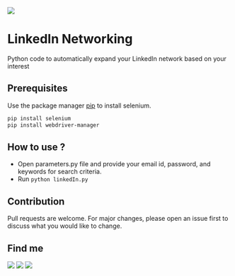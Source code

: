 
![](https://content.linkedin.com/content/dam/me/business/en-us/amp/brand-site/v2/bg/LI-Logo.svg.original.svg)
# LinkedIn Networking

Python code to automatically expand your LinkedIn network based on your interest


## Prerequisites

Use the package manager [pip](https://pip.pypa.io/en/stable/) to install selenium.

```bash
pip install selenium
pip install webdriver-manager
```

## How to use ?
 - Open parameters.py file and provide your email id, password, and keywords for search criteria.
 - Run `python linkedIn.py`


## Contribution
Pull requests are welcome. For major changes, please open an issue first to discuss what you would like to change.


## Find me
[![](https://img.shields.io/badge/Find%20Me-LinkedIn-blue?style=flat-square)](https://www.linkedin.com/in/akshaysiwal) [![](https://img.shields.io/badge/%20-Facebook-blue)](https://www.facebook.com/akshay.siwal.5) [![](https://img.shields.io/badge/-GitHub-lightgrey)](https://github.com/AkshaySiwal)
